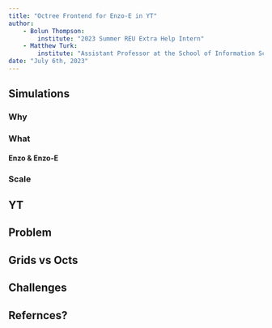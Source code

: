 ```yaml
---
title: "Octree Frontend for Enzo-E in YT"
author: 
    - Bolun Thompson:
        institute: "2023 Summer REU Extra Help Intern"
    - Matthew Turk:
        institute: "Assistant Professor at the School of Information Sciences"
date: "July 6th, 2023"
---
```


## Simulations
### Why
### What
#### Enzo & Enzo-E
### Scale
## YT
## Problem
## Grids vs Octs
## Challenges
## Refernces?
